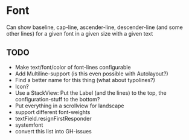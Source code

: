 # Font

Can show baseline, cap-line, ascender-line, descender-line (and some other lines) for a given font in a given size with a given text

## TODO

- Make text/font/color of font-lines configurable
- Add Multiline-support (is this even possible with Autolayout?)
- Find a better name for this thing (what about typolines?)
- Icon?
- Use a StackView: Put the Label (and the lines) to the top, the configuration-stuff to the bottom?
- Put everything in a scrollview for landscape
- support different font-weights
- textField.resignFirstResponder
- systemfont
- convert this list into GH-issues
